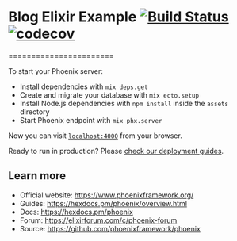 # Blog Elixir Example [![Build Status](https://travis-ci.com/adrianomota/blog.svg?branch=master)](https://travis-ci.com/adrianomota/blog) [![codecov](https://codecov.io/gh/adrianomota/blog/branch/master/graph/badge.svg?token=WR6THUC2HT)](https://codecov.io/gh/adrianomota/blog)

=======================


To start your Phoenix server:

  * Install dependencies with `mix deps.get`
  * Create and migrate your database with `mix ecto.setup`
  * Install Node.js dependencies with `npm install` inside the `assets` directory
  * Start Phoenix endpoint with `mix phx.server`

Now you can visit [`localhost:4000`](http://localhost:4000) from your browser.

Ready to run in production? Please [check our deployment guides](https://hexdocs.pm/phoenix/deployment.html).

## Learn more

  * Official website: https://www.phoenixframework.org/
  * Guides: https://hexdocs.pm/phoenix/overview.html
  * Docs: https://hexdocs.pm/phoenix
  * Forum: https://elixirforum.com/c/phoenix-forum
  * Source: https://github.com/phoenixframework/phoenix
